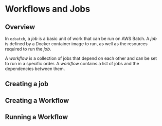 # Workflows and Jobs

## Overview

In `ezbatch`, a *job* is a basic unit of work that can be run on AWS Batch.
A *job* is defined by a Docker container image to run, as well as the resources required to run the *job*.

A *workflow* is a collection of jobs that depend on each other and can be set to run in a specific order. 
A *workflow* contains a list of jobs and the dependencies between them.

## Creating a job

## Creating a Workflow

## Running a Workflow
